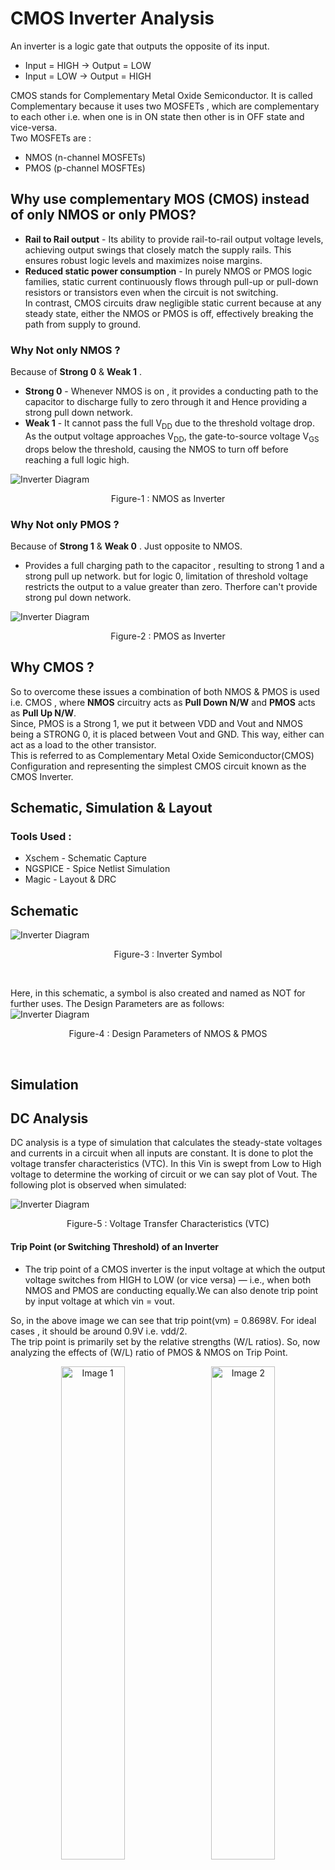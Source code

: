 # CMOS Inverter Analysis
An inverter is a logic gate that outputs the opposite of its input.  
- Input = HIGH → Output = LOW
- Input = LOW → Output  = HIGH

CMOS stands for Complementary Metal Oxide Semiconductor. It is called Complementary because it uses two MOSFETs , which are complementary to each other i.e. when one is in ON state then other is in OFF state and vice-versa.  
Two MOSFETs are :  
- NMOS (n-channel MOSFETs)
- PMOS (p-channel MOSFTEs)

## Why use complementary MOS (CMOS) instead of only NMOS or only PMOS?  
- **Rail to Rail output** - Its ability to provide rail-to-rail output voltage levels, achieving output swings that closely match the supply rails. This ensures robust logic levels and maximizes noise margins.
- **Reduced static power consumption** - In purely NMOS or PMOS logic families, static current continuously flows through pull-up or pull-down resistors or transistors even when the circuit is not switching.  
In contrast, CMOS circuits draw negligible static current because at any steady state, either the NMOS or PMOS is off, effectively breaking the path from supply to ground.

### Why Not only NMOS ?  
Because of **Strong 0** & **Weak 1** .  
- **Strong 0** - Whenever NMOS is on , it provides a conducting path to the capacitor to discharge fully to zero through it and Hence providing a strong pull down network.  
- **Weak 1** - It cannot pass the full V<sub>DD</sub> due to the threshold voltage drop. As the output voltage approaches V<sub>DD</sub>, the gate-to-source voltage V<sub>GS</sub> drops below the threshold, causing the NMOS to turn off before reaching a full logic high.

![Inverter Diagram](images/NMOS_as_inv.png)
<p align="center">
  Figure-1 : NMOS as Inverter
</p>

### Why Not only PMOS ?  
Because of **Strong 1** & **Weak 0** . 
Just opposite to NMOS. 
- Provides a full charging path to the capacitor , resulting to strong 1 and a strong pull up network. but for logic 0, limitation of threshold voltage restricts the output to a value greater than zero. Therfore can't provide strong pul down network.

![Inverter Diagram](images/PMOS_as_inv.png)
<p align="center">
  Figure-2 : PMOS as Inverter
</p>  

## Why CMOS ?
So to overcome these issues a combination of both NMOS & PMOS is used i.e. CMOS , where **NMOS** circuitry acts as **Pull Down N/W** and **PMOS** acts as **Pull Up N/W**.  
Since, PMOS is a Strong 1, we put it between VDD and Vout and NMOS being a STRONG 0, it is placed between Vout and GND. This way, either can act as a load to the other transistor.  
This is referred to as Complementary Metal Oxide Semiconductor(CMOS) Configuration and representing the simplest CMOS circuit known as the CMOS Inverter.

## Schematic, Simulation & Layout
### Tools Used : 
- Xschem - Schematic Capture
- NGSPICE - Spice Netlist Simulation
- Magic - Layout & DRC

## **Schematic** 
![Inverter Diagram](images/INV_Sch_sym.png)
<p align="center">
  Figure-3 : Inverter Symbol 
</p><br>

Here, in this schematic, a symbol is also created and named as NOT for further uses. The Design Parameters are as follows:  
![Inverter Diagram](images/Design_para.png)
<p align="center">
  Figure-4 : Design Parameters of NMOS & PMOS
</p><br>  

## **Simulation**
## DC Analysis  
DC analysis is a type of simulation that calculates the steady-state voltages and currents in a circuit when all inputs are constant.
It is done to plot the voltage transfer characteristics (VTC). In this Vin is swept from Low to High voltage to determine the working of circuit or we can say plot of Vout. The following plot is observed when simulated:

![Inverter Diagram](images/VTC.png)
<p align="center">
  Figure-5 : Voltage Transfer Characteristics (VTC) 
</p>    


#### **Trip Point (or Switching Threshold) of an Inverter**  
- The trip point of a CMOS inverter is the input voltage at which the output voltage switches from HIGH to LOW (or vice versa) — i.e., when both NMOS and PMOS are conducting equally.We can also denote trip point by input voltage at which vin = vout.
  
So, in the above image we can see that trip point(vm) = 0.8698V. For ideal cases , it should be around 0.9V i.e. vdd/2.  
The trip point is primarily set by the relative strengths (W/L ratios). So, now analyzing the effects of (W/L) ratio of PMOS & NMOS on Trip Point.  

<p align="center">
  <img src="images/tp_ratio3.png" alt="Image 1" width="45%" style="margin-right: 10px;"/>
  <img src="images/tp_ratio4.png" alt="Image 2" width="45%"/>
</p>  
<p align="center">
  Figure-6(a) : w<sub>p</sub>/w<sub>n</sub> , vm=0.8930V   &    Figure 6(b) : w<sub>p</sub>/w<sub>n</sub> = 4 , vm=0.905
</p>  

So , we can say that as PMOS gets stronger (or w<sub>p</sub>/w<sub>n</sub> increases) then trip point move towards its ideal value i.e. vdd/2 .  

### Noise Margin Analysis
It is the margin (or range) for the noise to cause a fluctuation in input but there is no change in the output.  
Terms related to Noise margin:
- V<sub>IL</sub> - Maximum input voltage that can be considered as logic LOW (0).
- V<sub>IH</sub> - Minimum input voltage that can be considered as logic HIGH (1).
- V<sub>OH</sub> - Minimum voltage the inverter outputs when trying to represent logic HIGH (1).
- V<sub>OL</sub> - Maximum voltage the inverter outputs when trying to represent logic LOW (0).  

![Inverter Diagram](images/noise_margin.png)
<p align="center">
  Figure-7 : Noise Margin Analysis
</p><br>  


![Inverter Diagram](images/voh_vol.png)
<p align="center">
  Figure-8 : Finding V<sub>OH</sub> and V<sub>OL</sub> 
</p><br>

Based on the above two figures, we can estimate that :

- V<sub>IL</sub> = 0.7835V
- V<sub>IH</sub> = 1.0334V
- V<sub>OH</sub> = 1.7464V
- V<sub>OL</sub> = 0.0690V

So, the two values of Noise Margin (or Noise Immunity):
- NM<sub>L</sub>(Noise Margin for LOW) =  V<sub>IL</sub> - V<sub>OL</sub> = 0.7835 - 0.0690 = 0.7145V
- NM<sub>H</sub>(Noise Margin for HIGH) =  V<sub>OH</sub> - V<sub>IH</sub> = 1.7464 - 1.0334 = 0.7130V

Generally, for w<sub>p</sub>/w<sub>n</sub> = 3.5 or 4 ,Noise Margin is nearly symmetrical i.e. NM<sub>L</sub> = NM<sub>H</sub> . 

## Transient Analysis  
Transient analysis is a type of simulation used to study how voltages and currents in a circuit change over time, especially during the switching or response to a change in input.  
### Delay Analysis
In this section, Four terms are widely used:  
- T<sub>PLH</sub> = Time difference between 50% of the input and 50% of the output when output goes from low to high. 
- T<sub>PHL</sub> = Time difference between 50% of the input and 50% of the output when output goes from low to high.
- T<sub>r</sub> = time taken by output to reach 90% from 10% of its max value.
- T<sub>f</sub> = time taken by output to reach 10% from 90% of its max value.  <br>  
![Inverter Diagram](images/delay.jpg)
<p align="center">
  Figure-9 : Delays in an Inverter
</p><br>

![Inverter Diagram](images/tplh_tphl.png)
<p align="center">
  Figure-10 : Propagation Delay 
</p><br>
With reference to above diagram, we can estimate that T<sub>PLH</sub> = 0.4594 nS & T<sub>PHL</sub> = 0.3272 nS . But this propagation delay depends on the input applied , which can be a clock input or input from any other inverter. So this delay changes, if there is any change in the input.
Now, what happens to propagation delay if the rise and fall time of the input V<sub>in</sub> changes.  

![Inverter Diagram](images/tplh_tphl_2.png)
<p align="center">
  Figure-11 : Propagation Delay When V<sub>in</sub> is changed
</p><br>
Above Picture clearly states that T<sub>PLH</sub> & T<sub>PHL</sub> changes as there is some change in input.
T<sub>PLH</sub> = 0.4594 nS & T<sub>PHL</sub> = 0.3272 nS . As a result increasing the rise and fall time of input increases the propagation delay.

Whenever there is a need of isolated analysis of inverter then we go with rise & fall time of output waveform instead of propagation delay.  <br>  
![Inverter Diagram](images/tr_tf.png)
<p align="center">
  Figure-11 : Rise Time & Fall Time
</p><br>
